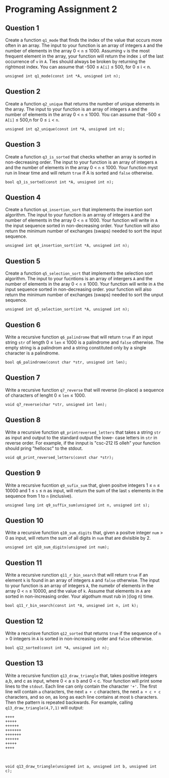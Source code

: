 # Programing Assignment 2

## Question 1
Create a function `q1_mode` that finds the index of the value that occurs more often in an array. The input to your function is an array of integers `A` and the number of elements in the array 0 < `n` ≤ 1000. Assuming `v` is the most frequent element in the array, your function will return the index `i` of the last occurrence of `v` in `A`. Ties should always be broken by returning the rightmost index. You can assume that -500 ≤ `A[i]` ≤ 500, for 0 ≤ i < n.

    unsigned int q1_mode(const int *A, unsigned int n);

## Question 2

Create a function `q2_unique` that returns the number of unique elements in the array. The input to your function is an array of integers `A` and the number of elements in the array 0 < `n` ≤ 1000. You can assume that -500 ≤ `A[i]` ≤ 500,n  for 0 ≤ `i` < `n`.

    unsigned int q2_unique(const int *A, unsigned int n);
    
## Question 3

Create a function `q3_is_sorted` that checks whether an array is sorted in non-decreasing order. The input to your function is an array of integers `A` and the number of elements in the array 0 < `n` ≤ 1000. Your function myst run in linear time and will return `true` if A is sorted and `false` otherwise.

    bool q3_is_sorted(const int *A, unsigned int n);
    
## Question 4

Create a function `q4_insertion_sort` that implements the insertion sort algorithm. The input to your function is an arrray of integers `A` and the number of elements in the array 0 < `n` ≤ 1000. Your function will write in `A` the input sequence sorted in non-decreasing order. Your function will also return the minimum number of exchanges (swaps) needed to sort the input sequence. 

    unsigned int q4_insertion_sort(int *A, unsigned int n);

## Question 5

Create a function `q5_selection_sort` that implements the selection sort algorithm. The input to your fucntions is an array of intergers `A` and the number of elements in the aray 0 < `n` ≤ 1000. Your function will write in `A` the input sequence sorted in non-decreasing order. your function will also return the minimum number of  exchanges (swaps) needed to sort the unput sequence. 

    unsigned int q5_selection_sort(int *A, unsigned int n);

## Question 6

Write a recursive function `q6_palindrome` that will return `true` if an input string `str` of length 0 ≤ `len` ≤ 1000 is a palindrome and `false` otherwise. The empty string is a palindrom and a string constituted only by a single character is a palindrome. 

    bool q6_palindrome(const char *str, unsigned int len);

## Question 7

Write a recursive function `q7_reverse` that will reverse (in-place) a sequence of characters of lenght 0 ≤ `len` ≤ 1000.

    void q7_reverse(char *str, unsigned int len);

## Question 8

Write a recursive function `q8_printreversed_letters` that takes a string `str` as input and output to the standard output the lowe- case letters in `str` in reverse order. For example, if the innput is "csc-212 IS olleh" your function should pring "hellocsc" to the stdout.

    void q8_print_reversed_letters(const char *str);

## Question 9

Write a recursive fucntion `q9_sufix_sum` that, given positve integers 1 ≤ `n` ≤ 10000 and 1 ≤ `s` ≤ n as input, will return the sum of the last `s` elements in the sequence from 1 to `n` (inclusive).

    unsigned long int q9_suffix_sum(unsigned int n, unsigned int s);

 ## Question 10

Write a recursive function `q10_sum_digits` that, given a positve integer `num` > 0 as input, will return the sum of all digits in `num` that are divisible by 2. 

    unsigned int q10_sum_digits(unsigned int num);

## Question 11

 Write a recursive runction `q11_r_bin_search` that will return `true` if an element `k` is found in an array of integers `A` and `false` otherwise. The input to your function is an array of integers `A`, the numebr of elements in the array 0 < `n` ≤ 10000, and the value of `k`. Assume that elements in `A` are sorted in non-increasing order. Your algothum must rub in )(log n) time.
 
    bool q11_r_bin_search(const int *A, unsigned int n, int k);

## Question 12

Write a recurisve function `q12_sorted` that returns `true` if the sequence of `n` > 0 integers in `A` is sorted in non-increasing order and `false` otherwise.

    bool q12_sorted(const int *A, unsigned int n);

## Question 13

Write a recursive function `q13_draw_triangle` that, takes positive integers a,b, and c as input, where 0 < a ≤ b and 0 < c. Your function will print some lines to the `stdout`. Each line can only contain the character `'+'`. The first line will contain `a` characters, the next `a + c` characters, the next `a + c + c` characters, and so on, as long as each line contains at most `b` characters. Then the pattern is repeated backwards. For example, calling  `q13_draw_triangle(4,7,1)` will output: 

    ++++
    +++++
    ++++++
    +++++++
    +++++++
    ++++++
    +++++
    ++++
<span style="color:white"> . </span>

    void q13_draw_triangle(unsigned int a, unsigned int b, unsigned int c);
